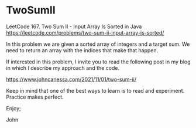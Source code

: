 # TwoSumII
LeetCode 167. Two Sum II - Input Array Is Sorted in Java
https://leetcode.com/problems/two-sum-ii-input-array-is-sorted/

In this problem we are given a sorted array of integers
and a target sum. We need to return an array with the indices
that make that happen.

If interested in this problem, I invite you to read the following
post in my blog in which I describe my approach and the code.

https://www.johncanessa.com/2021/11/01/two-sum-ii/

Keep in mind that one of the best ways to learn is to read and
experiment. Practice makes perfect.

Enjoy;

John
